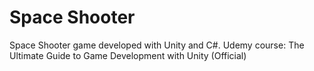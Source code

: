# Space Shooter
 Space Shooter game developed with Unity and C#. Udemy course: The Ultimate Guide to Game Development with Unity (Official)
